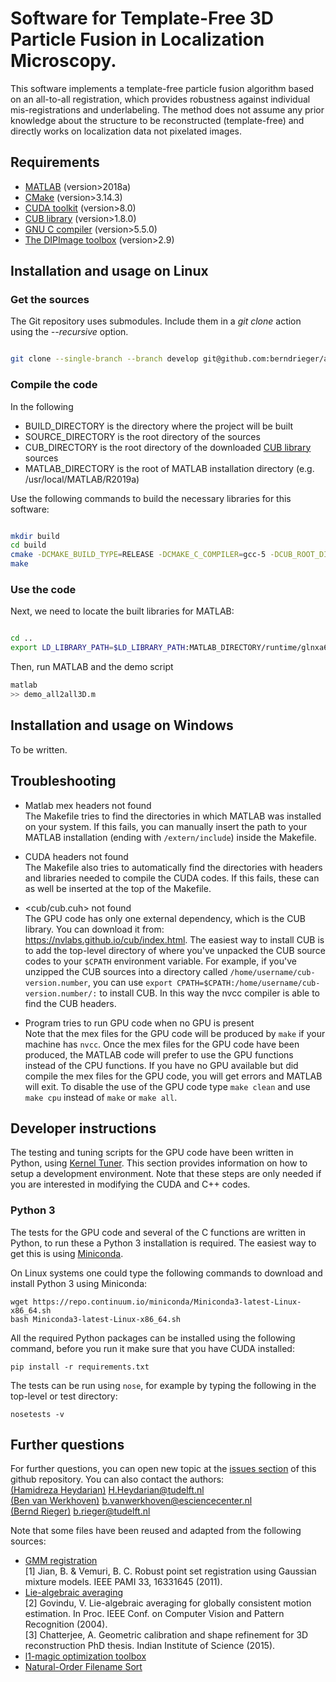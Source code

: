 # Software for Template-Free 3D Particle Fusion in Localization Microscopy.

This software implements a template-free particle fusion algorithm based on 
an all-to-all registration, which provides robustness against individual 
mis-registrations and underlabeling. The method does not assume any prior
knowledge about the structure to be reconstructed (template-free) and directly
works on localization data not pixelated images.

## Requirements

- [MATLAB](https://nl.mathworks.com/products/matlab.html) (version>2018a)
- [CMake](https://cmake.org/) (version>3.14.3)
- [CUDA toolkit](https://developer.nvidia.com/cuda-downloads) (version>8.0) 
- [CUB library](https://nvlabs.github.io/cub/) (version>1.8.0)
- [GNU C compiler](https://gcc.gnu.org/) (version>5.5.0)
- [The DIPImage toolbox](http://www.diplib.org) (version>2.9)

## Installation and usage on Linux

### Get the sources

The Git repository uses submodules. Include them in a _git clone_ action using the _--recursive_ option.
```bash

git clone --single-branch --branch develop git@github.com:berndrieger/alltoall3D.git --recursive
````
### Compile the code
In the following

- BUILD_DIRECTORY is the directory where the project will be built
- SOURCE_DIRECTORY is the root directory of the sources
- CUB_DIRECTORY is the root directory of the downloaded [CUB library](https://nvlabs.github.io/cub/) sources
- MATLAB_DIRECTORY is the root of MATLAB installation directory (e.g. /usr/local/MATLAB/R2019a)

Use the following commands to build the necessary libraries for this software:

```bash

mkdir build
cd build
cmake -DCMAKE_BUILD_TYPE=RELEASE -DCMAKE_C_COMPILER=gcc-5 -DCUB_ROOT_DIR=CUB_DIRECTORY SOURCE_DIRECTORY
make
````
### Use the code
Next, we need to locate the built libraries for MATLAB:
```bash

cd ..
export LD_LIBRARY_PATH=$LD_LIBRARY_PATH:MATLAB_DIRECTORY/runtime/glnxa64:MATLAB_DIRECTORY/bin/glnxa64:MATLAB_DIRECTORY/sys/os/glnxa64:MATLAB_DIRECTORY/sys/opengl/lib/glnxa64:BUILD_DIRECTORY/mex
``` 
Then, run MATLAB and the demo script
```bash
matlab
>> demo_all2all3D.m
```
## Installation and usage on Windows

To be written.

## Troubleshooting

- Matlab mex headers not found  
The Makefile tries to find the directories in which MATLAB was installed on 
your system. If this fails, you can manually insert the path to your MATLAB 
installation (ending with `/extern/include`) inside the Makefile. 

- CUDA headers not found  
The Makefile also tries to automatically find the directories with headers 
and libraries needed to compile the CUDA codes. If this fails, these can as well be 
inserted at the top of the Makefile.

- <cub/cub.cuh> not found  
The GPU code has only one external dependency, which is the CUB library. You 
can download it from: https://nvlabs.github.io/cub/index.html. The easiest 
way to install CUB is to add the top-level directory of where you've 
unpacked the CUB source codes to your ``$CPATH`` environment variable. For 
example, if you've unzipped the CUB sources into a directory called 
``/home/username/cub-version.number``, you can use 
``export CPATH=$CPATH:/home/username/cub-version.number/:`` to install CUB. In this way the 
nvcc compiler is able to find the CUB headers.

- Program tries to run GPU code when no GPU is present  
Note that the mex files for the GPU code will be produced by `make` if your 
machine has `nvcc`. Once the mex files for the GPU code have been produced, 
the MATLAB code will prefer to use the GPU functions instead of the CPU 
functions. If you have no GPU available but did compile the mex files for 
the GPU code, you will get errors and MATLAB will exit. To disable the use 
of the GPU code type `make clean` and use `make cpu` instead of `make` or 
`make all`.

## Developer instructions

The testing and tuning scripts for the GPU code have been written in Python, 
using [Kernel Tuner](https://github.com/benvanwerkhoven/kernel_tuner). This 
section provides information on how to setup a development environment. Note 
that these steps are only needed if you are interested in modifying the CUDA 
and C++ codes.

### Python 3

The tests for the GPU code and several of the C functions are written in 
Python, to run these a Python 3 installation is required. The easiest way to 
get this is using [Miniconda](https://conda.io/miniconda.html).

On Linux systems one could type the following commands to download and 
install Python 3 using Miniconda:
```
wget https://repo.continuum.io/miniconda/Miniconda3-latest-Linux-x86_64.sh
bash Miniconda3-latest-Linux-x86_64.sh
```

All the required Python packages can be installed using the following command,
before you run it make sure that you have CUDA installed:
```
pip install -r requirements.txt
```

The tests can be run using ``nose``, for example by typing the following in 
the top-level or test directory:
```
nosetests -v
```

## Further questions

For further questions, you can open new topic at the [issues section](https://github.com/berndrieger/alltoall3D/issues) of this github repository.
You can also contact the authors:  
[(Hamidreza Heydarian)](https://github.com/hrheydarian) <H.Heydarian@tudelft.nl>   
[(Ben van Werkhoven)](https://github.com/benvanwerkhoven) <b.vanwerkhoven@esciencecenter.nl>  
[(Bernd Rieger)](https://github.com/berndrieger) <b.rieger@tudelft.nl>  

Note that some files have been reused and adapted from the following sources:  

- [GMM registration](https://github.com/bing-jian/gmmreg)    
	[1] Jian, B. & Vemuri, B. C. Robust point set registration using Gaussian 
    mixture models. IEEE PAMI 33, 16331645 (2011).
- [Lie-algebraic averaging](http://www.ee.iisc.ac.in/labs/cvl/research/rotaveraging/)  
    [2] Govindu, V. Lie-algebraic averaging for globally consistent motion estimation. 
    In Proc. IEEE Conf. on Computer Vision and Pattern Recognition (2004).  
    [3] Chatterjee, A. Geometric calibration and shape refinement for 3D reconstruction
    PhD thesis. Indian Institute of Science (2015).
- [l1-magic optimization toolbox](https://statweb.stanford.edu/~candes/l1magic/)    
- [Natural-Order Filename Sort](https://nl.mathworks.com/matlabcentral/fileexchange/47434-natural-order-filename-sort) 